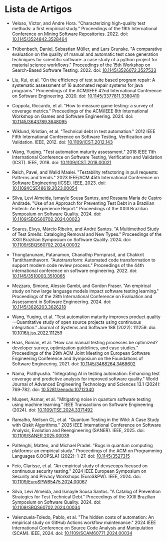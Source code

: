 # Lista de Artigos

* Veloso, Victor, and Andre Hora. "Characterizing high-quality test methods: a first empirical study." Proceedings of the 19th International Conference on Mining Software Repositories. 2022. doi: [10.1145/3524842.3528464](https://doi.org/10.1145/3524842.3528464)

* Trübenbach, Daniel, Sebastian Müller, and Lars Grunske. "A comparative evaluation on the quality of manual and automatic test case generation techniques for scientific software: a case study of a python project for material science workflows." Proceedings of the 15th Workshop on Search-Based Software Testing. 2022. doi: [10.1145/3526072.3527533](https://doi.org/10.1145/3526072.3527533)

* Liu, Kui, et al. "On the efficiency of test suite based program repair: A systematic assessment of 16 automated repair systems for java programs." Proceedings of the ACM/IEEE 42nd International Conference on Software Engineering. 2020. doi: [10.1145/3377811.3380410](https://doi.org/10.1145/3377811.3380410)

* Coppola, Riccardo, et al. "How to measure game testing: a survey of coverage metrics." Proceedings of the ACM/IEEE 8th International Workshop on Games and Software Engineering. 2024. doi: [10.1145/3643789.3648095](https://doi.org/10.1145/3643789.3648095)

* Wiklund, Kristian, et al. "Technical debt in test automation." 2012 IEEE Fifth International Conference on Software Testing, Verification and Validation. IEEE, 2012. doi: [10.1109/ICST.2012.143](https://doi.org/10.1109/ICST.2012.143)

* Wang, Yuqing. "Test automation maturity assessment." 2018 IEEE 11th International Conference on Software Testing, Verification and Validation (ICST). IEEE, 2018. doi: [10.1109/ICST.2018.00021](https://doi.org/10.1109/ICST.2018.00021)

* Reich, Pavel, and Walid Maalei. "Testability refactoring in pull requests: Patterns and trends." 2023 IEEE/ACM 45th International Conference on Software Engineering (ICSE). IEEE, 2023. doi: [10.1109/ICSE48619.2023.00054](https://doi.org/10.1109/ICSE48619.2023.00054)

* Silva, Levi Almeida, Ismayle Sousa Santos, and Rossana Maria de Castro Andrade. "Use of an Approach for Preventing Test Debt in a Brazilian Fintech: An Experience Report." Proceedings of the XXIII Brazilian Symposium on Software Quality. 2024. doi: [10.1109/SBQS60702.2024.00023](https://doi.org/10.1109/SBQS60702.2024.00023)

* Soares, Elvys, Márcio Ribeiro, and André Santos. "A Multimethod Study of Test Smells: Cataloging Removal and New Types." Proceedings of the XXIII Brazilian Symposium on Software Quality. 2024. doi: [10.1109/SBQS60702.2024.00032](https://doi.org/10.1109/SBQS60702.2024.00032)

* Thongtanunam, Patanamon, Chanathip Pornprasit, and Chakkrit Tantithamthavorn. "Autotransform: Automated code transformation to support modern code review process." Proceedings of the 44th international conference on software engineering. 2022. doi: [10.1145/3510003.3510065](https://doi.org/10.1145/3510003.3510065)

* Mezzaro, Simone, Alessio Gambi, and Gordon Fraser. "An empirical study on how large language models impact software testing learning." Proceedings of the 28th International Conference on Evaluation and Assessment in Software Engineering. 2024. doi: [10.1145/3626203.3626218](https://doi.org/10.1145/3626203.3626218)

* Wang, Yuqing, et al. "Test automation maturity improves product quality—Quantitative study of open source projects using continuous integration." Journal of Systems and Software 188 (2022): 111259. doi: [10.1016/j.jss.2022.111259](https://doi.org/10.1016/j.jss.2022.111259)

* Haas, Roman, et al. "How can manual testing processes be optimized? developer survey, optimization guidelines, and case studies." Proceedings of the 29th ACM Joint Meeting on European Software Engineering Conference and Symposium on the Foundations of Software Engineering. 2021. doi: [10.1145/3468264.3468602](https://doi.org/10.1145/3468264.3468602)

* Nama, Prathyusha. "Integrating AI in testing automation: Enhancing test coverage and predictive analysis for improved software quality." World Journal of Advanced Engineering Technology and Sciences 13.1 (2024): 769-782. doi: [10.5281/zenodo.10712340](https://doi.org/10.5281/zenodo.10712340)

* Muqeet, Asmar, et al. "Mitigating noise in quantum software testing using machine learning." IEEE Transactions on Software Engineering (2024). doi: [10.1109/TSE.2024.3371492](https://doi.org/10.1109/TSE.2024.3371492)

* Ramalho, Neilson CL, et al. "Quantum Testing in the Wild: A Case Study with Qiskit Algorithms." 2025 IEEE International Conference on Software Analysis, Evolution and Reengineering (SANER). IEEE, 2025. doi: [10.1109/SANER.2025.00039](https://doi.org/10.1109/SANER.2025.00039)

* Paltenghi, Matteo, and Michael Pradel. "Bugs in quantum computing platforms: an empirical study." Proceedings of the ACM on Programming Languages 6.OOPSLA1 (2022): 1-27. doi: [10.1145/3527315](https://doi.org/10.1145/3527315)

* Feio, Clarisse, et al. "An empirical study of devsecops focused on continuous security testing." 2024 IEEE European Symposium on Security and Privacy Workshops (EuroS&PW). IEEE, 2024. doi: [10.1109/EuroSPW65475.2024.00067](https://doi.org/10.1109/EuroSPW65475.2024.00067)

* Silva, Levi Almeida, and Ismayle Sousa Santos. "A Catalog of Prevention Strategies for Test Technical Debt." Proceedings of the XXIII Brazilian Symposium on Software Quality. 2024. doi: [10.1109/SBQS60702.2024.00034](https://doi.org/10.1109/SBQS60702.2024.00034)

* Valenzuela-Toledo, Pablo, et al. "The hidden costs of automation: An empirical study on GitHub Actions workflow maintenance." 2024 IEEE International Conference on Source Code Analysis and Manipulation (SCAM). IEEE, 2024. doi: [10.1109/SCAM60771.2024.00034](https://doi.org/10.1109/SCAM60771.2024.00034)
